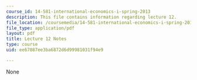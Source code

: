 ```yaml
---
course_id: 14-581-international-economics-i-spring-2013
description: This file contains information regarding lecture 12.
file_location: /coursemedia/14-581-international-economics-i-spring-2013/ee67087ee3ba6872d6d99981031f94e9_MIT14_581S13_classnotes12.pdf
file_type: application/pdf
layout: pdf
title: Lecture 12 Notes
type: course
uid: ee67087ee3ba6872d6d99981031f94e9

---
```

None